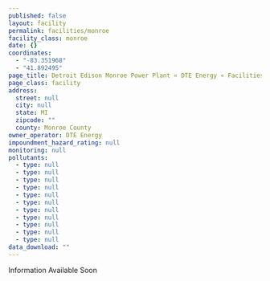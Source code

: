 ```yaml
---
published: false
layout: facility
permalink: facilities/monroe
facility_class: monroe
date: {}
coordinates: 
  - "-83.351968"
  - "41.892495"
page_title: Detroit Edison Monroe Power Plant « DTE Energy « Facilities
page_class: facility
address: 
  street: null
  city: null
  state: MI
  zipcode: ""
  county: Monroe County
owner_operator: DTE Energy
impoundment_hazard_rating: null
monitoring: null
pollutants: 
  - type: null
  - type: null
  - type: null
  - type: null
  - type: null
  - type: null
  - type: null
  - type: null
  - type: null
  - type: null
  - type: null
data_download: ""
---
```


Information Available Soon